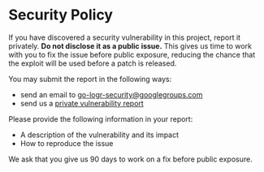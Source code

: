 # Security Policy

If you have discovered a security vulnerability in this project,  report it
privately. **Do not disclose it as a public issue.** This gives us time to work with you
to fix the issue before public exposure, reducing the chance that the exploit will be
used before a patch is released.

You may submit the report in the following ways:

- send an email to go-logr-security@googlegroups.com
- send us a [private vulnerability report](https://github.com/go-logr/logr/security/advisories/new)

Please provide the following information in your report:

- A description of the vulnerability and its impact
- How to reproduce the issue

We ask that you give us 90 days to work on a fix before public exposure.
